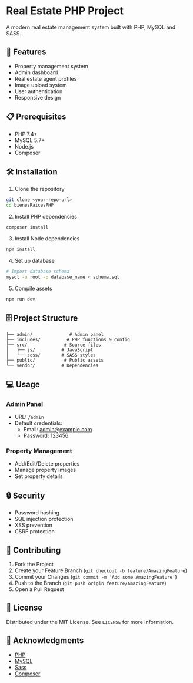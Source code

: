 # Real Estate PHP Project

A modern real estate management system built with PHP, MySQL and SASS.

## 🚀 Features

- Property management system
- Admin dashboard
- Real estate agent profiles
- Image upload system
- User authentication
- Responsive design

## 📋 Prerequisites

- PHP 7.4+
- MySQL 5.7+
- Node.js
- Composer

## 🛠️ Installation

1. Clone the repository
```bash
git clone <your-repo-url>
cd bienesRaicesPHP
```

2. Install PHP dependencies
```bash
composer install
```

3. Install Node dependencies
```bash
npm install
```

4. Set up database
```bash
# Import database schema
mysql -u root -p database_name < schema.sql
```

5. Compile assets
```bash
npm run dev
```

## 🗄️ Project Structure

```
├── admin/              # Admin panel
├── includes/          # PHP functions & config
├── src/              # Source files
│   ├── js/          # JavaScript
│   └── scss/        # SASS styles
├── public/           # Public assets
└── vendor/          # Dependencies
```

## 💻 Usage

### Admin Panel
- URL: `/admin`
- Default credentials:
  - Email: admin@example.com
  - Password: 123456

### Property Management
- Add/Edit/Delete properties
- Manage property images
- Set property details

## 🔒 Security

- Password hashing
- SQL injection protection
- XSS prevention
- CSRF protection

## 🤝 Contributing

1. Fork the Project
2. Create your Feature Branch (`git checkout -b feature/AmazingFeature`)
3. Commit your Changes (`git commit -m 'Add some AmazingFeature'`)
4. Push to the Branch (`git push origin feature/AmazingFeature`)
5. Open a Pull Request

## 📝 License

Distributed under the MIT License. See `LICENSE` for more information.

## 🙏 Acknowledgments
* [PHP](https://www.php.net/)
* [MySQL](https://www.mysql.com/)
* [Sass](https://sass-lang.com/)
* [Composer](https://getcomposer.org/)

